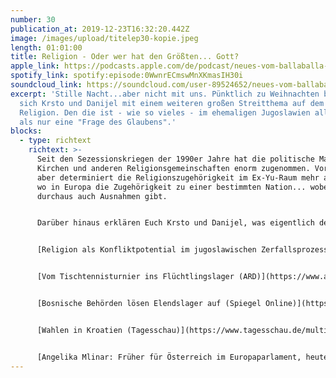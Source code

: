 ```yaml
---
number: 30
publication_at: 2019-12-23T16:32:20.442Z
image: /images/upload/titelep30-kopie.jpeg
length: 01:01:00
title: Religion - Oder wer hat den Größten... Gott?
apple_link: https://podcasts.apple.com/de/podcast/neues-vom-ballaballa-balkan-episode-30-religionen-oder/id1170436903?i=1000460597237
spotify_link: spotify:episode:0WwnrECmswMnXKmasIH30i
soundcloud_link: https://soundcloud.com/user-89524652/neues-vom-ballaballa-balkan-episode-30-religionen-oder-wer-hat-den-grosten-gott
excerpt: 'Stille Nacht...aber nicht mit uns. Pünktlich zu Weihnachten befassen
  sich Krsto und Danijel mit einem weiteren großen Streitthema auf dem Balkan:
  Religion. Den die ist - wie so vieles - im ehemaligen Jugoslawien alles andere
  als nur eine "Frage des Glaubens".'
blocks:
  - type: richtext
    richtext: >-
      Seit den Sezessionskriegen der 1990er Jahre hat die politische Macht der
      Kirchen und anderen Religionsgemeinschaften enorm zugenommen. Vor allem
      aber determiniert die Religionszugehörigkeit im Ex-Yu-Raum mehr als sonst
      wo in Europa die Zugehörigkeit zu einer bestimmten Nation... wobei es da
      durchaus auch Ausnahmen gibt.


      Darüber hinaus erklären Euch Krsto und Danijel, was eigentlich der Unterschied zwischen katholischen und orthodoxen Weihnachten ist, wie die Präsidentschaftswahlen in Kroatien ausgegangen sind und was sich im berüchtigten Flüchtlingslager Vučjak getan hat. Und schließlich erfahrt Ihr wie Krsto wirklich, wirklich, wirklich in einer echten Kirche getauft wurde.


      [Religion als Konfliktpotential im jugoslawischen Zerfallsprozess (OWEP)](http://owep.de/artikel/463/religion-als-konfliktpotenzial-im-jugoslawischen-zerfallsprozess-und-waehrend-des)


      [Vom Tischtennisturnier ins Flüchtlingslager (ARD)](https://www.ard-wien.de/2019/12/06/vom-tischtennisturnier-ins-fluechtlingslager-kroatien/)


      [Bosnische Behörden lösen Elendslager auf (Spiegel Online)](https://www.spiegel.de/politik/ausland/bosnien-behoerden-loesen-elendslager-vucjak-auf-a-1300586.html)


      [Wahlen in Kroatien (Tagesschau)](https://www.tagesschau.de/multimedia/video/video-637509.html)


      [Angelika Mlinar: Früher für Österreich im Europaparlament, heute Ministerin in Slowenien (Handelsblatt)](https://www.handelsblatt.com/politik/international/doppelte-staatsbuergerschaft-angelika-mlinar-frueher-fuer-oesterreich-im-europaparlament-heute-ministerin-in-slowenien/25356004.html?ticket=ST-38566601-Od2ubqW9Y2sbmJTigqdb-ap1)
---
```

